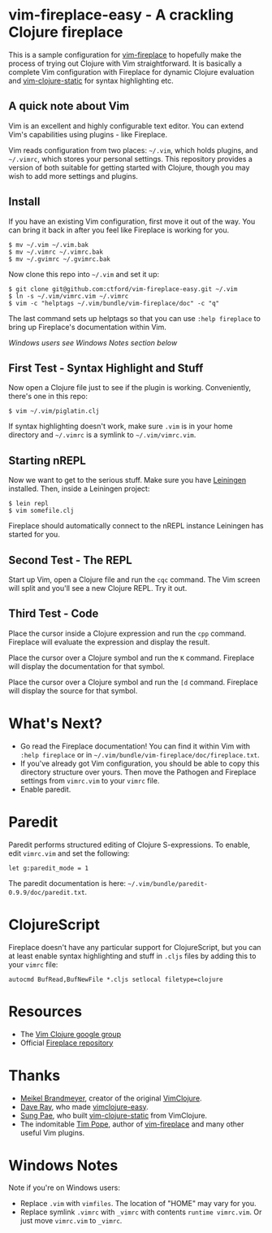 # vim-fireplace-easy - A crackling Clojure fireplace 
This is a sample configuration for [vim-fireplace](https://github.com/tpope/vim-fireplace) to hopefully make the process of trying out Clojure with Vim straightforward. It is basically a complete Vim configuration with Fireplace for dynamic Clojure evaluation and [vim-clojure-static](https://github.com/guns/vim-clojure-static) for syntax highlighting etc.

## A quick note about Vim
Vim is an excellent and highly configurable text editor. You can extend Vim's capabilities using plugins - like Fireplace.

Vim reads configuration from two places: `~/.vim`, which holds plugins, and `~/.vimrc`, which stores your personal settings. This repository provides a version of both suitable for getting started with Clojure, though you may wish to add more settings and plugins.

## Install
If you have an existing Vim configuration, first move it out of the way. You can bring it back in after you feel like Fireplace is working for you.

    $ mv ~/.vim ~/.vim.bak
    $ mv ~/.vimrc ~/.vimrc.bak
    $ mv ~/.gvimrc ~/.gvimrc.bak

Now clone this repo into `~/.vim` and set it up:

    $ git clone git@github.com:ctford/vim-fireplace-easy.git ~/.vim
    $ ln -s ~/.vim/vimrc.vim ~/.vimrc
    $ vim -c "helptags ~/.vim/bundle/vim-fireplace/doc" -c "q"

The last command sets up helptags so that you can use `:help fireplace` to bring up Fireplace's documentation within Vim.

*Windows users see Windows Notes section below*

## First Test - Syntax Highlight and Stuff

Now open a Clojure file just to see if the plugin is working. Conveniently, there's one in this repo:

    $ vim ~/.vim/piglatin.clj

If syntax highlighting doesn't work, make sure `.vim` is in your home directory and `~/.vimrc` is a symlink to `~/.vim/vimrc.vim`.

## Starting nREPL 

Now we want to get to the serious stuff. Make sure you have [Leiningen](https://github.com/technomancy/leiningen) installed. Then, inside a Leiningen project:

    $ lein repl
    $ vim somefile.clj

Fireplace should automatically connect to the nREPL instance Leiningen has started for you.

## Second Test - The REPL

Start up Vim, open a Clojure file and run the `cqc` command. The Vim screen will split and you'll see a new Clojure REPL. Try it out.

## Third Test - Code

Place the cursor inside a Clojure expression and run the `cpp` command. Fireplace will evaluate the expression and display the result.

Place the cursor over a Clojure symbol and run the `K` command. Fireplace will display the documentation for that symbol.

Place the cursor over a Clojure symbol and run the `[d` command. Fireplace will display the source for that symbol.

# What's Next?

* Go read the Fireplace documentation! You can find it within Vim with `:help fireplace` or in `~/.vim/bundle/vim-fireplace/doc/fireplace.txt`.
* If you've already got Vim configuration, you should be able to copy this directory structure over yours. Then move the Pathogen and Fireplace settings from `vimrc.vim` to your `vimrc` file.
* Enable paredit.

# Paredit

Paredit performs structured editing of Clojure S-expressions. To enable, edit `vimrc.vim` and set the following:

    let g:paredit_mode = 1

The paredit documentation is here: `~/.vim/bundle/paredit-0.9.9/doc/paredit.txt`.

# ClojureScript

Fireplace doesn't have any particular support for ClojureScript, but you can at least enable syntax highlighting and stuff in `.cljs` files by adding this to your `vimrc` file:

    autocmd BufRead,BufNewFile *.cljs setlocal filetype=clojure

# Resources

* The [Vim Clojure google group](https://groups.google.com/group/vimclojure)
* Official [Fireplace repository](https://github.com/tpope/vim-fireplace)

# Thanks

* [Meikel Brandmeyer](https://github.com/kotarak), creator of the original [VimClojure](http://bitbucket.org/kotarak/vimclojure).
* [Dave Ray](https://github.com/daveray), who made [vimclojure-easy](https://github.com/daveray/vimclojure-easy).
* [Sung Pae](https://github.com/guns), who built [vim-clojure-static](https://github.com/guns/vim-clojure-static) from VimClojure.
* The indomitable [Tim Pope](https://github.com/tpope), author of [vim-fireplace](https://github.com/tpope/vim-fireplace) and many other useful Vim plugins.

# Windows Notes

Note if you're on Windows users:

* Replace `.vim` with `vimfiles`. The location of "HOME" may vary for you.
* Replace symlink `.vimrc` with `_vimrc` with contents `runtime vimrc.vim`. Or just move `vimrc.vim` to `_vimrc`.
